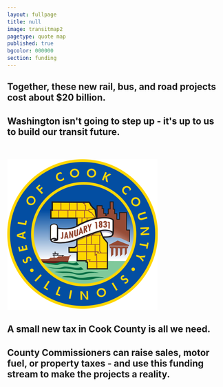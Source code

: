 ```yaml
---
layout: fullpage
title: null
image: transitmap2
pagetype: quote map
published: true
bgcolor: 000000
section: funding
---
```


## Together, these new rail, bus, and road projects cost about $20 billion. 

## Washington isn't going to step up - it's up to us to build our transit future.  

<br><br>
![Cook County Seal](img/cookcounty.png)

## A small new tax in Cook County is all we need. 

## County Commissioners can raise sales, motor fuel, or property taxes - and use this funding stream to make the projects a reality.
